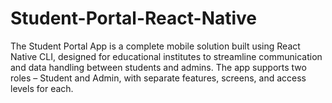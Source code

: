# Student-Portal-React-Native
The Student Portal App is a complete mobile solution built using React Native CLI, designed for educational institutes to streamline communication and data handling between students and admins. The app supports two roles – Student and Admin, with separate features, screens, and access levels for each.
